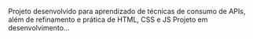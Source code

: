 Projeto desenvolvido para aprendizado de técnicas de consumo de APIs, além de refinamento e prática de HTML, CSS e JS
Projeto em desenvolvimento...
